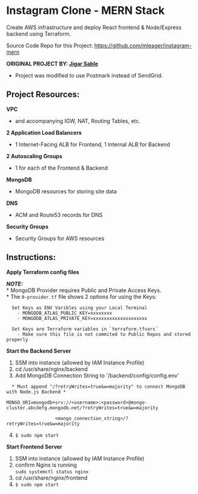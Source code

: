 # Instagram Clone - MERN Stack

Create AWS infrastructure and deploy React frontend & Node/Express backend using Terraform.

Source Code Repo for this Project: https://github.com/mleager/instagram-mern

**ORIGINAL PROJECT BY: [Jigar Sable](https://github.com/jigar-sable/instagram-mern)**

- Project was modified to use Postmark instead of SendGrid.

## Project Resources:
<b>VPC</b>
  - and accompanying IGW, NAT, Routing Tables, etc.

<b>2 Application Load Balancers</b>
  - 1 Internet-Facing ALB for Frontend, 1 Internal ALB for Backend

<b>2 Autoscaling Groups</b>
  - 1 for each of the Frontend & Backend

<b>MongoDB</b>
  - MongoDB resources for storing site data

<b>DNS</b>
  - ACM and Route53 records for DNS

<b>Security Groups</b>
  - Security Groups for AWS resources

## Instructions:

<b>Apply Terraform config files</b>

  ***NOTE:*** <br>
    * MongoDB Provider requires Public and Private Access Keys. <br>
    * The `0-provider.tf` file shows 2 options for using the Keys:
      
      Set Keys as ENV Varibles using your Local Terminal
        - MONGODB_ATLAS_PUBLIC_KEY=xxxxxxxx
        - MONGODB_ATLAS_PRIVATE_KEY=xxxxxxxxxxxxxxxxxxxx
          
      Set Keys are Terraform variables in `terraform.tfvars`
        - Make sure this file is not commited to Public Repos and stored properly

<b>Start the Backend Server</b>
1. SSM into instance (allowed by IAM Instance Profile)
2. cd /usr/share/nginx/backend
3. Add MongoDB Connection String to '/backend/config/config.env'
  
  ```
    * Must append "/?retryWrites=true&w=majority" to connect MongoDB with Node.js Backend *
  
  MONGO_URI=mongodb+srv://<username>:<password>@mongo-cluster.abcdefg.mongodb.net/?retryWrites=true&w=majority

                    <mongo_connection_string>/?retryWrites=true&w=majority
  ```
4. `$ sudo npm start`

<b>Start Frontend Server</b>
1. SSM into instance (allowed by IAM Instance Profile)
2. confirm Nginx is running<br>
  `sudo systemctl status nginx`
3. cd /usr/share/nginx/frontend
4. `$ sudo npm start`
